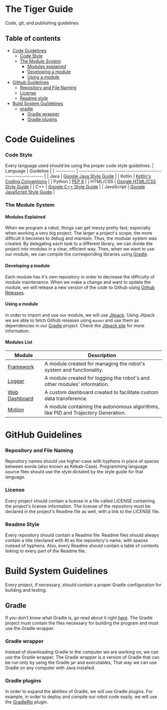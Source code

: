 # The Tiger Guide
Code, git, and publishing guidelines

## Table of contents
* [Code Guidelines](#code-guidelines)
    * [Code Style](#code-style)
    * [The Module System](#the-module-system)
        * [Modules explained](#modules-explained)
        * [Developing a module](#developing-a-module)
        * [Using a module](#Using-a-module)
* [Github Guidelines](#Github-Guidelines)
    * [Repository and File Naming](#repository-and-file-naming)
    * [License](#license)
    * [Readme style](#readme-style)
* [Build System Guildelines](#build-system-guidelines)
    * [gradle](#gradle)
        * [Gradle wrapper](#Gradle-wrapper)
        * [Gradle plugins](#Gradle-plugins)


# Code Guidelines
### Code Style
Every language used should be using the proper code style guidelines:
| Language   | Guideline                                                    |
| ---------- | ------------------------------------------------------------ |
| Java       | [Google Java Style Guide](https://google.github.io/styleguide/javaguide.html) |
| Kotlin     | [Kotlin's Coding Conventions](https://kotlinlang.org/docs/reference/coding-conventions.html) |
| Python     | [PEP 8](https://www.python.org/dev/peps/pep-0008/?)          |
| HTML/CSS   | [Google HTML/CSS Style Guide](https://google.github.io/styleguide/htmlcssguide.html) |
| C++        | [Google C++ Style Guide](https://google.github.io/styleguide/cppguide.html) |
| JavaScript | [Google JavaScript Style Guide](https://google.github.io/styleguide/jsguide.html) |
### The Module System
#### Modules Explained
When we program a robot, things can get messy pretty fast; especially when working a very big project. The larger a project's scope, the more difficult it becomes to debug and maintain. Thus, the modular system was created. By delegating each task to a different library, we can divide the project into modules in a clear, efficient way. Then, when we want to use our module, we can compile the corresponding libraries using [Gradle](#Gradle). 

#### Developing a module
Each module has it's own repository in order to decrease the difficulty of module maintenance. When we make a change and want to update the module, we will release a new version of the code to Github using [Github Releases](https://blog.github.com/2013-07-02-release-your-software/). 

#### Using a module
In order to import and use our module, we will use [Jitpack](https://jitpack.io/). Using Jitpack we are able to fetch Github releases using `maven` and use them as dependencies in our [Gradle](#Gradle) project. Check the [Jitpack site](https://jitpack.io/) for more information.

#### Modules List
|  Module       | Description                                                                        |
|---------------|------------------------------------------------------------------------------------|
| [Framework](https://github.com/Tiger-team-2679/FRC-Framework)     | A module created for managing the robot's system and functionality.                |
| [Logger](https://github.com/Tiger-team-2679/FRC-Logger)        | A module created for logging the robot's and other modules' information.           |
| [Web Dashboard](https://github.com/Tiger-team-2679/FRC-Web-Dashboard) | A custom dashboard created to facilitate custom data transference.                 |
| [Motion](https://github.com/Tiger-team-2679/FRC-Motion)        | A module containing the autonomous algorithms, like PID and Trajectory Generation. |

# GitHub Guidelines
### Repository and File Naming 
Repository names should use higher-case with hyphens in place of spaces between words (also known as Kebab-Case).
Programming language source files should use the style dictated by the style guide for that language.

### License 
Every project should contain a license in a file called LICENSE containing the project's license information.
The license of the repository must be declared in the project's Readme file as well, with a link to the LICENSE file.

### Readme Style
Every repository should contain a Readme file. Readme files should always contain a title (declared with #) as the repository's name, with spaces instead of hyphens. Also, every Readme should contain a table of contents linking to every part of the Readme file.

# Build System Guidelines
Every project, if necessary, should contain a proper Gradle configuration for building and testing.
## Gradle
If you don't know what Gradle is, go read about it right [here](https://docs.gradle.org/current/userguide/userguide.html).
The Gradle project must contain the files necessary for building the program and must use the Gradle wrapper.

### Gradle wrapper
Instead of downloading Gradle to the computer we are working on, we can use the Gradle wrapper. The Gradle wrapper is a version of Gradle that can be run only by using the Gradle jar and executables, That way we can use Gradle on any computer with Java installed.

### Gradle plugins
In order to expand the abilities of Gradle, we will use Gradle plugins. For example, in order to deploy and compile our robot code easily, we will use the [GradleRio](https://github.com/wpilibsuite/GradleRIO) plugin. 

